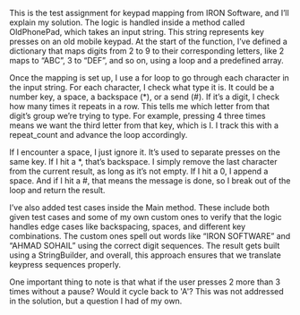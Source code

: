 This is the test assignment for keypad mapping from IRON Software, and I’ll explain my solution. The logic is handled inside a method called OldPhonePad, which takes an input string. This string represents key presses on an old mobile keypad. At the start of the function, I’ve defined a dictionary that maps digits from 2 to 9 to their corresponding letters, like 2 maps to “ABC”, 3 to “DEF”, and so on, using a loop and a predefined array.

Once the mapping is set up, I use a for loop to go through each character in the input string. For each character, I check what type it is. It could be a number key, a space, a backspace (*), or a send (#). If it’s a digit, I check how many times it repeats in a row. This tells me which letter from that digit’s group we’re trying to type. For example, pressing 4 three times means we want the third letter from that key, which is I. I track this with a repeat_count and advance the loop accordingly.

If I encounter a space, I just ignore it. It’s used to separate presses on the same key. If I hit a *, that’s backspace. I simply remove the last character from the current result, as long as it’s not empty. If I hit a 0, I append a space. And if I hit a #, that means the message is done, so I break out of the loop and return the result.

I’ve also added test cases inside the Main method. These include both given test cases and some of my own custom ones to verify that the logic handles edge cases like backspacing, spaces, and different key combinations. The custom ones spell out words like “IRON SOFTWARE” and “AHMAD SOHAIL” using the correct digit sequences. The result gets built using a StringBuilder, and overall, this approach ensures that we translate keypress sequences properly.

One important thing to note is that what if the user presses 2 more than 3 times without a pause? Would it cycle back to 'A'? This was not addressed in the solution, but a question I had of my own.